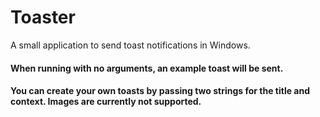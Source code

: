 # Toaster
A small application to send toast notifications in Windows.

#### When running with no arguments, an example toast will be sent.
#### You can create your own toasts by passing two strings for the title and context. Images are currently not supported.
